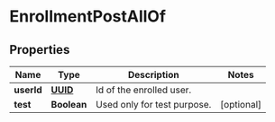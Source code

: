 

# EnrollmentPostAllOf

## Properties

Name | Type | Description | Notes
------------ | ------------- | ------------- | -------------
**userId** | [**UUID**](UUID.md) | Id of the enrolled user. | 
**test** | **Boolean** | Used only for test purpose. |  [optional]




